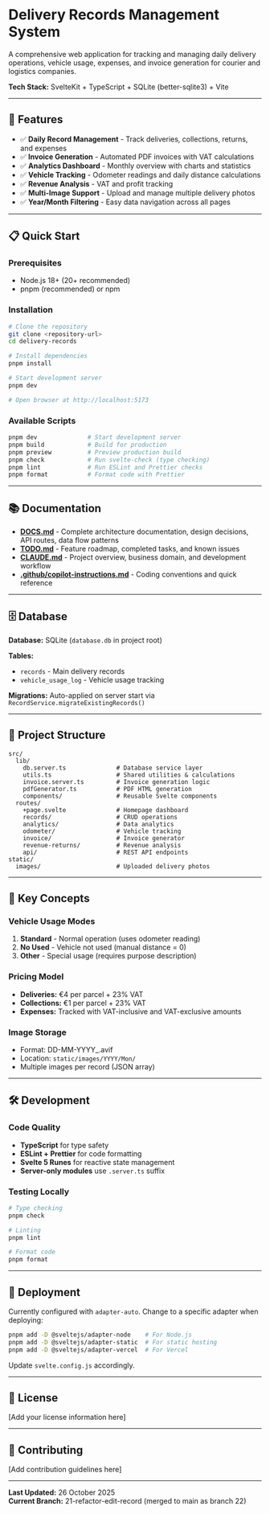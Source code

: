 # Delivery Records Management System

A comprehensive web application for tracking and managing daily delivery operations, vehicle usage, expenses, and invoice generation for courier and logistics companies.

**Tech Stack:** SvelteKit + TypeScript + SQLite (better-sqlite3) + Vite

---

## 🚀 Features

- ✅ **Daily Record Management** - Track deliveries, collections, returns, and expenses
- ✅ **Invoice Generation** - Automated PDF invoices with VAT calculations
- ✅ **Analytics Dashboard** - Monthly overview with charts and statistics
- ✅ **Vehicle Tracking** - Odometer readings and daily distance calculations
- ✅ **Revenue Analysis** - VAT and profit tracking
- ✅ **Multi-Image Support** - Upload and manage multiple delivery photos
- ✅ **Year/Month Filtering** - Easy data navigation across all pages

---

## 📋 Quick Start

### Prerequisites

- Node.js 18+ (20+ recommended)
- pnpm (recommended) or npm

### Installation

```bash
# Clone the repository
git clone <repository-url>
cd delivery-records

# Install dependencies
pnpm install

# Start development server
pnpm dev

# Open browser at http://localhost:5173
```

### Available Scripts

```bash
pnpm dev              # Start development server
pnpm build            # Build for production
pnpm preview          # Preview production build
pnpm check            # Run svelte-check (type checking)
pnpm lint             # Run ESLint and Prettier checks
pnpm format           # Format code with Prettier
```

---

## 📚 Documentation

- **[DOCS.md](./DOCS.md)** - Complete architecture documentation, design decisions, API routes, data flow patterns
- **[TODO.md](./TODO.md)** - Feature roadmap, completed tasks, and known issues
- **[CLAUDE.md](./CLAUDE.md)** - Project overview, business domain, and development workflow
- **[.github/copilot-instructions.md](./.github/copilot-instructions.md)** - Coding conventions and quick reference

---

## 🗄️ Database

**Database:** SQLite (`database.db` in project root)

**Tables:**
- `records` - Main delivery records
- `vehicle_usage_log` - Vehicle usage tracking

**Migrations:** Auto-applied on server start via `RecordService.migrateExistingRecords()`

---

## 📁 Project Structure

```
src/
  lib/
    db.server.ts              # Database service layer
    utils.ts                  # Shared utilities & calculations
    invoice.server.ts         # Invoice generation logic
    pdfGenerator.ts           # PDF HTML generation
    components/               # Reusable Svelte components
  routes/
    +page.svelte              # Homepage dashboard
    records/                  # CRUD operations
    analytics/                # Data analytics
    odometer/                 # Vehicle tracking
    invoice/                  # Invoice generator
    revenue-returns/          # Revenue analysis
    api/                      # REST API endpoints
static/
  images/                     # Uploaded delivery photos
```

---

## 🔑 Key Concepts

### Vehicle Usage Modes

1. **Standard** - Normal operation (uses odometer reading)
2. **No Used** - Vehicle not used (manual distance = 0)
3. **Other** - Special usage (requires purpose description)

### Pricing Model

- **Deliveries:** €4 per parcel + 23% VAT
- **Collections:** €1 per parcel + 23% VAT
- **Expenses:** Tracked with VAT-inclusive and VAT-exclusive amounts

### Image Storage

- Format: DD-MM-YYYY_<random>.avif
- Location: `static/images/YYYY/Mon/`
- Multiple images per record (JSON array)

---

## 🛠️ Development

### Code Quality

- **TypeScript** for type safety
- **ESLint + Prettier** for code formatting
- **Svelte 5 Runes** for reactive state management
- **Server-only modules** use `.server.ts` suffix

### Testing Locally

```bash
# Type checking
pnpm check

# Linting
pnpm lint

# Format code
pnpm format
```

---

## 🚢 Deployment

Currently configured with `adapter-auto`. Change to a specific adapter when deploying:

```bash
pnpm add -D @sveltejs/adapter-node    # For Node.js
pnpm add -D @sveltejs/adapter-static  # For static hosting
pnpm add -D @sveltejs/adapter-vercel  # For Vercel
```

Update `svelte.config.js` accordingly.

---

## 📝 License

[Add your license information here]

---

## 🤝 Contributing

[Add contribution guidelines here]

---

**Last Updated:** 26 October 2025  
**Current Branch:** 21-refactor-edit-record (merged to main as branch 22)

